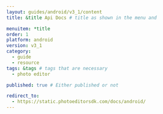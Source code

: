 ```yaml
---
layout: guides/android/v3_1/content
title: &title Api Docs # title as shown in the menu and 

menuitem: *title
order: 1
platform: android
version: v3_1
category: 
  - guide
  - resource
tags: &tags # tags that are necessary
  - photo editor 

published: true # Either published or not 

redirect_to: 
  - https://static.photoeditorsdk.com/docs/android/
---
```

